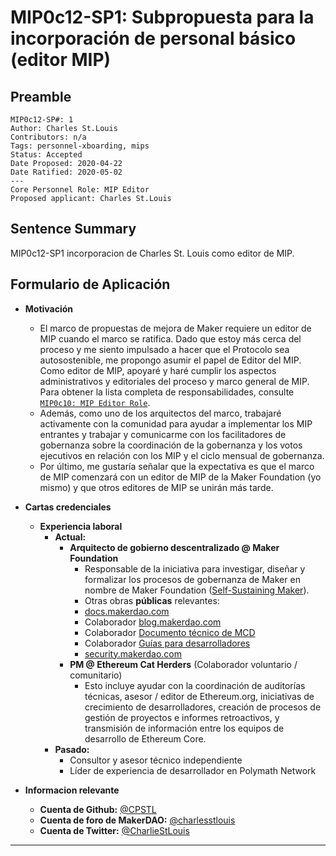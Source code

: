 # MIP0c12-SP1: Subpropuesta para la incorporación de personal básico (editor MIP)

## Preamble
```
MIP0c12-SP#: 1
Author: Charles St.Louis
Contributors: n/a
Tags: personnel-xboarding, mips
Status: Accepted
Date Proposed: 2020-04-22
Date Ratified: 2020-05-02
---
Core Personnel Role: MIP Editor
Proposed applicant: Charles St.Louis
```

## Sentence Summary
MIP0c12-SP1 incorporacion de Charles St. Louis como editor de MIP.

## Formulario de Aplicación
    
- **Motivación**
    - El marco de propuestas de mejora de Maker requiere un editor de MIP cuando el marco se ratifica. Dado que estoy más cerca del proceso y me siento impulsado a hacer que el Protocolo sea autosostenible, me propongo asumir el papel de Editor del MIP. Como editor de MIP, apoyaré y haré cumplir los aspectos administrativos y editoriales del proceso y marco general de MIP. Para obtener la lista completa de responsabilidades, consulte [`MIP0c10: MIP Editor Role`](https://github.com/makerdao/mips/blob/master/MIP0/mip0.md#mip0c10-mip-editor-role).
    - Además, como uno de los arquitectos del marco, trabajaré activamente con la comunidad para ayudar a implementar los MIP entrantes y trabajar y comunicarme con los facilitadores de gobernanza sobre la coordinación de la gobernanza y los votos ejecutivos en relación con los MIP y el ciclo mensual de gobernanza.
    - Por último, me gustaría señalar que la expectativa es que el marco de MIP comenzará con un editor de MIP de la Maker Foundation (yo mismo) y que otros editores de MIP se unirán más tarde.
    
- **Cartas credenciales**
  - **Experiencia laboral**
    - **Actual:**
      - **Arquitecto de gobierno descentralizado @ Maker Foundation**
        - Responsable de la iniciativa para investigar, diseñar y formalizar los procesos de gobernanza de Maker en nombre de Maker Foundation ([Self-Sustaining Maker](https://forum.makerdao.com/t/the-maker-foundation-s-visión-de-un-creador-autosostenido-iniciación-del-creador-propuestas-de-mejora-mips-framework/1882)).
        - Otras obras **públicas** relevantes:
        - [docs.makerdao.com](http://docs.makerdao.com/)
        - Colaborador [blog.makerdao.com](https://blog.makerdao.com/)
        - Colaborador [Documento técnico de MCD](https://makerdao.com/en/whitepaper)
        - Colaborador [Guías para desarrolladores](https://github.com/makerdao/developerguides)
        - [security.makerdao.com](http://security.makerdoa.com/)
      - **PM @ Ethereum Cat Herders** (Colaborador voluntario / comunitario)
        - Esto incluye ayudar con la coordinación de auditorías técnicas, asesor / editor de Ethereum.org, iniciativas de crecimiento de desarrolladores, creación de procesos de gestión de proyectos e informes retroactivos, y transmisión de información entre los equipos de desarrollo de Ethereum Core.
    - **Pasado:**
      - Consultor y asesor técnico independiente
      - Líder de experiencia de desarrollador en Polymath Network


- **Informacion relevante**
    - **Cuenta de Github:** [@CPSTL](https://github.com/CPSTL)
    - **Cuenta de foro de MakerDAO:** [@charlesstlouis](https://forum.makerdao.com/u/charlesstlouis/summary)
    - **Cuenta de Twitter:** [@CharlieStLouis](https://twitter.com/CharlieStLouis)
---
